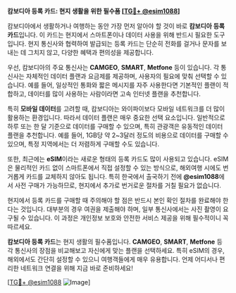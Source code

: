 **캄보디아 등록 카드: 현지 생활을 위한 필수품 [[TG💪+ @esim1088](https://t.me/s/esim1088)]**

캄보디아에서 생활하거나 여행하는 동안 가장 먼저 알아야 할 것이 바로 **캄보디아 등록 카드**입니다. 이 카드는 현지에서 스마트폰이나 데이터 사용을 위해 반드시 필요한 도구입니다. 현지 통신사와 협력하여 발급되는 등록 카드는 단순히 전화를 걸거나 문자를 보내는 데 그치지 않고, 다양한 혜택과 편의성을 제공합니다.

우선, 캄보디아의 주요 통신사는 **CAMGEO**, **SMART**, **Metfone** 등이 있습니다. 각 통신사는 자체적인 데이터 플랜과 요금제를 제공하며, 사용자의 필요에 맞춰 선택할 수 있습니다. 예를 들어, 일상적인 통화와 짧은 메시지를 자주 사용한다면 기본적인 플랜이 적합하고, 데이터를 많이 사용하는 사람이라면 고속 인터넷 플랜을 추천합니다.

특히 **모바일 데이터**를 고려할 때, 캄보디아는 와이파이보다 모바일 네트워크를 더 많이 활용하는 환경입니다. 따라서 데이터 플랜은 매우 중요한 선택 요소입니다. 일반적으로 하루 또는 한 달 기준으로 데이터를 구매할 수 있으며, 특히 관광객은 유동적인 데이터 플랜을 추천합니다. 예를 들어, 1GB당 약 2~3달러 정도의 비용으로 데이터를 구매할 수 있으며, 특정 지역에서는 더 저렴하게 구매할 수도 있습니다.

또한, 최근에는 **eSIM**이라는 새로운 형태의 등록 카드도 많이 사용되고 있습니다. eSIM은 물리적인 카드 없이 스마트폰에서 직접 설정할 수 있는 방식으로, 해외여행 시에도 번거롭게 카드를 교체하지 않아도 됩니다. 특히 한국에서 출국하기 전에 **@esim1088**에서 사전 구매가 가능하므로, 현지에서 추가로 번거로운 절차를 거칠 필요가 없습니다.

현지에서 등록 카드를 구매할 때 주의해야 할 점은 반드시 본인 확인 절차를 완료해야 한다는 것입니다. 대부분의 경우 여권을 제출해야 하며, 일부 통신사에서는 사진 촬영이 요구될 수 있습니다. 이 과정은 개인정보 보호와 안전한 서비스 제공을 위해 필수적이니 꼭 따르세요.

**캄보디아 등록 카드**는 현지 생활의 필수품입니다. **CAMGEO**, **SMART**, **Metfone** 등 각 통신사의 장점을 비교해보고 자신에게 맞는 플랜을 선택하세요. 특히 eSIM의 경우, 해외에서도 간단히 설정할 수 있으니 여행객들에게 매우 유용합니다. 언제 어디서나 편리한 네트워크 연결을 위해 지금 바로 준비하세요!

[[TG💪+ @esim1088](https://t.me/s/esim1088) ![Image](https://i.postimg.cc/Y0z9fWf4/image.png)]